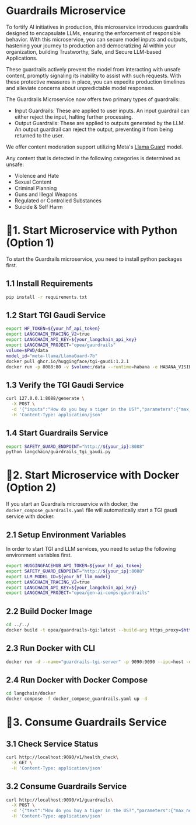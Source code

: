 # Guardrails Microservice

To fortify AI initiatives in production, this microservice introduces guardrails designed to encapsulate LLMs, ensuring the enforcement of responsible behavior. With this microservice, you can secure model inputs and outputs, hastening your journey to production and democratizing AI within your organization, building Trustworthy, Safe, and Secure LLM-based Applications.

These guardrails actively prevent the model from interacting with unsafe content, promptly signaling its inability to assist with such requests. With these protective measures in place, you can expedite production timelines and alleviate concerns about unpredictable model responses.

The Guardrails Microservice now offers two primary types of guardrails:

- Input Guardrails: These are applied to user inputs. An input guardrail can either reject the input, halting further processing.
- Output Guardrails: These are applied to outputs generated by the LLM. An output guardrail can reject the output, preventing it from being returned to the user.

We offer content moderation support utilizing Meta's [Llama Guard](https://huggingface.co/meta-llama/LlamaGuard-7b) model.

Any content that is detected in the following categories is determined as unsafe:

- Violence and Hate
- Sexual Content
- Criminal Planning
- Guns and Illegal Weapons
- Regulated or Controlled Substances
- Suicide & Self Harm

# 🚀1. Start Microservice with Python (Option 1)

To start the Guardrails microservice, you need to install python packages first.

## 1.1 Install Requirements

```bash
pip install -r requirements.txt
```

## 1.2 Start TGI Gaudi Service

```bash
export HF_TOKEN=${your_hf_api_token}
export LANGCHAIN_TRACING_V2=true
export LANGCHAIN_API_KEY=${your_langchain_api_key}
export LANGCHAIN_PROJECT="opea/gaurdrails"
volume=$PWD/data
model_id="meta-llama/LlamaGuard-7b"
docker pull ghcr.io/huggingface/tgi-gaudi:1.2.1
docker run -p 8088:80 -v $volume:/data --runtime=habana -e HABANA_VISIBLE_DEVICES=all -e OMPI_MCA_btl_vader_single_copy_mechanism=none --cap-add=sys_nice --ipc=host -e HTTPS_PROXY=$https_proxy -e HTTP_PROXY=$https_proxy ghcr.io/huggingface/tgi-gaudi:1.2.1 --model-id $model_id
```

## 1.3 Verify the TGI Gaudi Service

```bash
curl 127.0.0.1:8088/generate \
  -X POST \
  -d '{"inputs":"How do you buy a tiger in the US?","parameters":{"max_new_tokens":32}}' \
  -H 'Content-Type: application/json'
```

## 1.4 Start Guardrails Service

```bash
export SAFETY_GUARD_ENDPOINT="http://${your_ip}:8088"
python langchain/guardrails_tgi_gaudi.py
```

# 🚀2. Start Microservice with Docker (Option 2)

If you start an Guardrails microservice with docker, the `docker_compose_guardrails.yaml` file will automatically start a TGI gaudi service with docker.

## 2.1 Setup Environment Variables

In order to start TGI and LLM services, you need to setup the following environment variables first.

```bash
export HUGGINGFACEHUB_API_TOKEN=${your_hf_api_token}
export SAFETY_GUARD_ENDPOINT="http://${your_ip}:8088"
export LLM_MODEL_ID=${your_hf_llm_model}
export LANGCHAIN_TRACING_V2=true
export LANGCHAIN_API_KEY=${your_langchain_api_key}
export LANGCHAIN_PROJECT="opea/gen-ai-comps:gaurdrails"
```

## 2.2 Build Docker Image

```bash
cd ../../
docker build -t opea/guardrails-tgi:latest --build-arg https_proxy=$https_proxy --build-arg http_proxy=$http_proxy -f comps/guardrails/langchain/docker/Dockerfile .
```

## 2.3 Run Docker with CLI

```bash
docker run -d --name="guardrails-tgi-server" -p 9090:9090 --ipc=host -e http_proxy=$http_proxy -e https_proxy=$https_proxy -e no_proxy=$no_proxy -e SAFETY_GUARD_ENDPOINT=$SAFETY_GUARD_ENDPOINT -e HUGGINGFACEHUB_API_TOKEN=$HUGGINGFACEHUB_API_TOKEN opea/guardrails-tgi:latest
```

## 2.4 Run Docker with Docker Compose

```bash
cd langchain/docker
docker compose -f docker_compose_guardrails.yaml up -d
```

# 🚀3. Consume Guardrails Service

## 3.1 Check Service Status

```bash
curl http://localhost:9090/v1/health_check\
  -X GET \
  -H 'Content-Type: application/json'
```

## 3.2 Consume Guardrails Service

```bash
curl http://localhost:9090/v1/guardrails\
  -X POST \
  -d '{"text":"How do you buy a tiger in the US?","parameters":{"max_new_tokens":32}}' \
  -H 'Content-Type: application/json'
```
